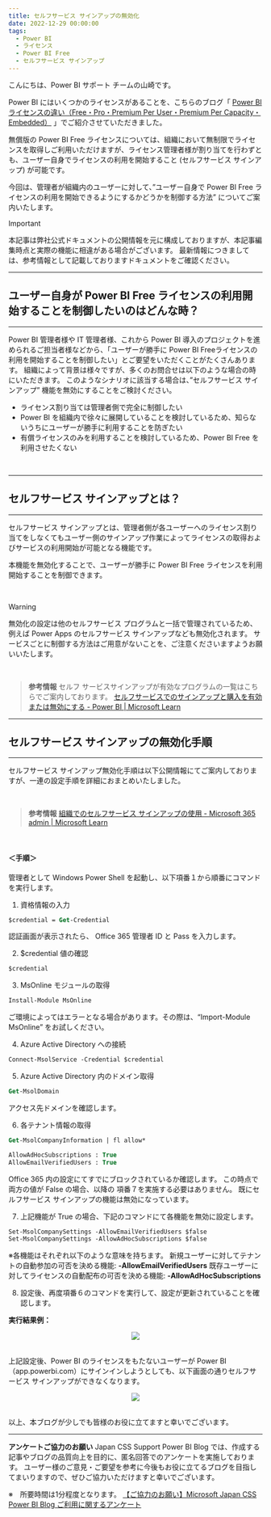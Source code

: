 ```yaml
---
title: セルフサービス サインアップの無効化
date: 2022-12-29 00:00:00 
tags:
  - Power BI　　
  - ライセンス
  - Power BI Free
  - セルフサービス サインアップ
---
```


こんにちは、Power BI サポート チームの山崎です。

Power BI にはいくつかのライセンスがあることを、こちらのブログ「 [Power BI ライセンスの違い（Free・Pro・Premium Per User・Premium Per Capacity・Embedded）](https://jpbap-sqlbi.github.io/blog/powerbi/pbi_license/) 」でご紹介させていただきました。

無償版の Power BI Free ライセンスについては、組織において無制限でライセンスを取得しご利用いただけますが、ライセンス管理者様が割り当てを行わずとも、ユーザー自身でライセンスの利用を開始すること (セルフサービス サインアップ) が可能です。

今回は、管理者が組織内のユーザーに対して、”ユーザー自身で Power BI Free ライセンスの利用を開始できるようにするかどうかを制御する方法” についてご案内いたします。

<!-- more -->

> [!IMPORTANT]
> 本記事は弊社公式ドキュメントの公開情報を元に構成しておりますが、本記事編集時点と実際の機能に相違がある場合がございます。
> 最新情報につきましては、参考情報として記載しておりますドキュメントをご確認ください。

---
## ユーザー自身が Power BI Free ライセンスの利用開始することを制御したいのはどんな時？
---

Power BI 管理者様や IT 管理者様、これから Power BI 導入のプロジェクトを進められるご担当者様などから、「ユーザーが勝手に Power BI Freeライセンスの利用を開始することを制御したい」とご要望をいただくことがたくさんあります。
組織によって背景は様々ですが、多くのお問合せは以下のような場合の時にいただきます。
このようなシナリオに該当する場合は、”セルフサービス サインアップ” 機能を無効にすることをご検討ください。

- ライセンス割り当ては管理者側で完全に制御したい
- Power BI を組織内で徐々に展開していることを検討しているため、知らないうちにユーザーが勝手に利用することを防ぎたい
- 有償ライセンスのみを利用することを検討しているため、Power BI Free を利用させたくない

</br>

---
## セルフサービス サインアップとは？
---

セルフサービス サインアップとは、管理者側が各ユーザーへのライセンス割り当てをしなくてもユーザー側のサインアップ作業によってライセンスの取得およびサービスの利用開始が可能となる機能です。

本機能を無効化することで、ユーザーが勝手に Power BI Free ライセンスを利用開始することを制御できます。

</br>

> [!WARNING]
> 無効化の設定は他のセルフサービス プログラムと一括で管理されているため、例えば Power Apps のセルフサービス サインアップなども無効化されます。
> サービスごとに制御する方法はご用意がないことを、ご注意くださいますようお願いいたします。

</br>

> **参考情報**
> セルフ サービスサインアップが有効なプログラムの一覧はこちらでご案内しております。
> [セルフサービスでのサインアップと購入を有効または無効にする - Power BI | Microsoft Learn](https://learn.microsoft.com/ja-jp/microsoft-365/admin/misc/self-service-sign-up?view=o365-worldwide)   

---
## セルフサービス サインアップの無効化手順
---

セルフサービス サインアップ無効化手順は以下公開情報にてご案内しておりますが、一連の設定手順を詳細におまとめいたしました。

</br>

> **参考情報**
> [組織でのセルフサービス サインアップの使用 - Microsoft 365 admin | Microsoft Learn](https://learn.microsoft.com/ja-jp/power-bi/enterprise/service-admin-disable-self-service#use-powershell-azure-ad-and-microsoft-365-to-enable-and-disable-self-service)

</br>

#### ＜手順＞

管理者として Windows Power Shell を起動し、以下項番１から順番にコマンドを実行します。


1. 資格情報の入力
```ps
$credential = Get-Credential
```
認証画面が表示されたら、 Office 365 管理者 ID と Pass を入力します。

2. $credential 値の確認
```ps
$credential
```

3. MsOnline モジュールの取得
```ps
Install-Module MsOnline
```
ご環境によってはエラーとなる場合があります。その際は、“Import-Module MsOnline” をお試しください。

4. Azure Active Directory への接続
```ps
Connect-MsolService -Credential $credential
```

5. Azure Active Directory 内のドメイン取得
```ps
Get-MsolDomain
```
アクセス先ドメインを確認します。

6. 各テナント情報の取得
```ps
Get-MsolCompanyInformation | fl allow*

AllowAdHocSubscriptions : True
AllowEmailVerifiedUsers : True
```
Office 365 内の設定にてすでにブロックされているか確認します。
この時点で両方の値が False の場合、以降の 項番７を実施する必要はありません。
既にセルフサービス サインアップの機能は無効になっています。

7. 上記機能が True の場合、下記のコマンドにて各機能を無効に設定します。
```ps
Set-MsolCompanySettings -AllowEmailVerifiedUsers $false
Set-MsolCompanySettings -AllowAdHocSubscriptions $false
```
※各機能はそれぞれ以下のような意味を持ちます。
新規ユーザーに対してテナントの自動参加の可否を決める機能: **-AllowEmailVerifiedUsers**
既存ユーザーに対してライセンスの自動配布の可否を決める機能: **-AllowAdHocSubscriptions**

8. 設定後、再度項番６のコマンドを実行して、設定が更新されていることを確認します。

**実行結果例：**
<div align="center">
<img src="1.png">
</div>
</br>

上記設定後、Power BI のライセンスをもたないユーザーが Power BI（app.powerbi.com）にサインインしようとしても、以下画面の通りセルフサービス サインアップができなくなります。

<div align="center">
<img src="2.png">
</div>
</br>


以上、本ブログが少しでも皆様のお役に立てますと幸いでございます。

---

**アンケートご協力のお願い**
Japan CSS Support Power BI Blog では、作成する記事やブログの品質向上を目的に、匿名回答でのアンケートを実施しております。
ユーザー様のご意見・ご要望を参考に今後もお役に立てるブログを目指してまいりますので、ぜひご協力いただけますと幸いでございます。 

※　所要時間は1分程度となります。
[【ご協力のお願い】Microsoft Japan CSS Power BI Blog ご利用に関するアンケート](https://jpbap-sqlbi.github.io/blog/powerbi/pbi_blogsurvey2022/)